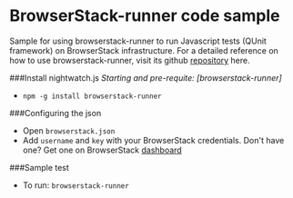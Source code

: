  BrowserStack-runner code sample
=========

Sample for using browserstack-runner to run Javascript tests (QUnit framework) on BrowserStack infrastructure.
For a detailed reference on how to use browserstack-runner, visit its github [repository] here.

###Install nightwatch.js
*Starting and pre-requite: [browserstack-runner]*
- `npm -g install browserstack-runner`

###Configuring the json
 - Open `browserstack.json`
 - Add `username` and `key` with your BrowserStack credentials. Don't have one? Get one on BrowserStack [dashboard]

###Sample test
 - To run: `browserstack-runner`

[repository]:http://github.com/browserstack/browserstack-runner
[nightwatch]:http://nightwatchjs.org/guide
[capabilities]:http://www.browserstack.com/automate/capabilities
[dashboard]:https://www.browserstack.com/automate